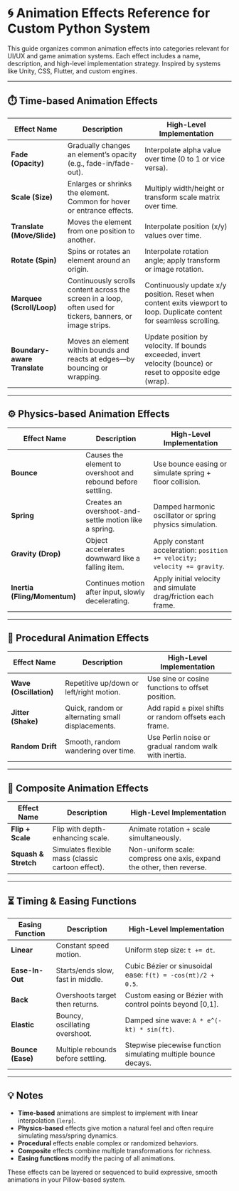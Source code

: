 
# 🌀 Animation Effects Reference for Custom Python System

This guide organizes common animation effects into categories relevant for UI/UX and game animation systems. Each effect includes a name, description, and high-level implementation strategy. Inspired by systems like Unity, CSS, Flutter, and custom engines.

---

## ⏱️ Time-based Animation Effects

| **Effect Name** | **Description** | **High-Level Implementation** |
|-----------------|-----------------|-------------------------------|
| **Fade (Opacity)** | Gradually changes an element’s opacity (e.g., fade-in/fade-out). | Interpolate alpha value over time (0 to 1 or vice versa). |
| **Scale (Size)** | Enlarges or shrinks the element. Common for hover or entrance effects. | Multiply width/height or transform scale matrix over time. |
| **Translate (Move/Slide)** | Moves the element from one position to another. | Interpolate position (x/y) values over time. |
| **Rotate (Spin)** | Spins or rotates an element around an origin. | Interpolate rotation angle; apply transform or image rotation. |
| **Marquee (Scroll/Loop)** | Continuously scrolls content across the screen in a loop, often used for tickers, banners, or image strips. | Continuously update x/y position. Reset when content exits viewport to loop. Duplicate content for seamless scrolling. |
| **Boundary-aware Translate** | Moves an element within bounds and reacts at edges—by bouncing or wrapping. | Update position by velocity. If bounds exceeded, invert velocity (bounce) or reset to opposite edge (wrap). |

---

## ⚙️ Physics-based Animation Effects

| **Effect Name** | **Description** | **High-Level Implementation** |
|-----------------|-----------------|-------------------------------|
| **Bounce** | Causes the element to overshoot and rebound before settling. | Use bounce easing or simulate spring + floor collision. |
| **Spring** | Creates an overshoot-and-settle motion like a spring. | Damped harmonic oscillator or spring physics simulation. |
| **Gravity (Drop)** | Object accelerates downward like a falling item. | Apply constant acceleration: `position += velocity; velocity += gravity`. |
| **Inertia (Fling/Momentum)** | Continues motion after input, slowly decelerating. | Apply initial velocity and simulate drag/friction each frame. |

---

## 🧮 Procedural Animation Effects

| **Effect Name** | **Description** | **High-Level Implementation** |
|-----------------|-----------------|-------------------------------|
| **Wave (Oscillation)** | Repetitive up/down or left/right motion. | Use sine or cosine functions to offset position. |
| **Jitter (Shake)** | Quick, random or alternating small displacements. | Add rapid ± pixel shifts or random offsets each frame. |
| **Random Drift** | Smooth, random wandering over time. | Use Perlin noise or gradual random walk with inertia. |

---

## 🧩 Composite Animation Effects

| **Effect Name** | **Description** | **High-Level Implementation** |
|-----------------|-----------------|-------------------------------|
| **Flip + Scale** | Flip with depth-enhancing scale. | Animate rotation + scale simultaneously. |
| **Squash & Stretch** | Simulates flexible mass (classic cartoon effect). | Non-uniform scale: compress one axis, expand the other, then reverse. |

---

## ⏳ Timing & Easing Functions

| **Easing Function** | **Description** | **High-Level Implementation** |
|---------------------|-----------------|-------------------------------|
| **Linear** | Constant speed motion. | Uniform step size: `t += dt`. |
| **Ease-In-Out** | Starts/ends slow, fast in middle. | Cubic Bézier or sinusoidal ease: `f(t) = -cos(πt)/2 + 0.5`. |
| **Back** | Overshoots target then returns. | Custom easing or Bézier with control points beyond [0,1]. |
| **Elastic** | Bouncy, oscillating overshoot. | Damped sine wave: `A * e^(-kt) * sin(ft)`. |
| **Bounce (Ease)** | Multiple rebounds before settling. | Stepwise piecewise function simulating multiple bounce decays. |

---

## 💡 Notes

- **Time-based** animations are simplest to implement with linear interpolation (`lerp`).
- **Physics-based** effects give motion a natural feel and often require simulating mass/spring dynamics.
- **Procedural** effects enable complex or randomized behaviors.
- **Composite** effects combine multiple transformations for richness.
- **Easing functions** modify the pacing of all animations.

These effects can be layered or sequenced to build expressive, smooth animations in your Pillow-based system.
